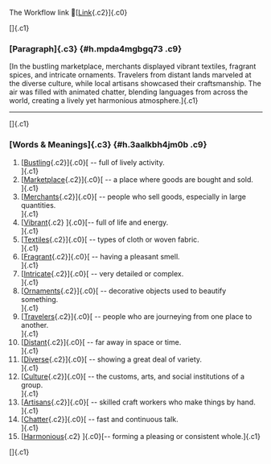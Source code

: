 The Workflow link
👏[[Link](https://www.google.com/url?q=http://www.google.com&sa=D&source=editors&ust=1756586327423519&usg=AOvVaw30etluxuFfxQg4m4sRrLae){.c2}]{.c0}

[]{.c1}

### [Paragraph]{.c3} {#h.mpda4mgbgq73 .c9}

[In the bustling marketplace, merchants displayed vibrant textiles,
fragrant spices, and intricate ornaments. Travelers from distant lands
marveled at the diverse culture, while local artisans showcased their
craftsmanship. The air was filled with animated chatter, blending
languages from across the world, creating a lively yet harmonious
atmosphere.]{.c1}

------------------------------------------------------------------------

[]{.c1}

### [Words & Meanings]{.c3} {#h.3aalkbh4jm0b .c9}

1.  [[Bustling](https://www.google.com/url?q=http://www.google.com&sa=D&source=editors&ust=1756586327424290&usg=AOvVaw0CHABipG7A8IRb98P4vlSX){.c2}]{.c0}[ --
    full of lively activity.\
    ]{.c1}
2.  [[Marketplace](https://www.google.com/url?q=http://www.google.com&sa=D&source=editors&ust=1756586327424430&usg=AOvVaw2QOmkEnfzbwBZtXIOm1vFZ){.c2}]{.c0}[ --
    a place where goods are bought and sold.\
    ]{.c1}
3.  [[Merchants](https://www.google.com/url?q=http://www.google.com&sa=D&source=editors&ust=1756586327424542&usg=AOvVaw2z57kPvhyr2oU0GSIEFQJE){.c2}]{.c0}[ --
    people who sell goods, especially in large quantities.\
    ]{.c1}
4.  [[Vibrant](https://www.google.com/url?q=http://www.google.com&sa=D&source=editors&ust=1756586327424704&usg=AOvVaw1ytBdj04d8azXNd77h-1CS){.c2}
    ]{.c0}[-- full of life and energy.\
    ]{.c1}
5.  [[Textiles](https://www.google.com/url?q=http://www.google.com&sa=D&source=editors&ust=1756586327424835&usg=AOvVaw2uywwy1CHgBiqkw87Rbj35){.c2}]{.c0}[ --
    types of cloth or woven fabric.\
    ]{.c1}
6.  [[Fragrant](https://www.google.com/url?q=http://www.google.com&sa=D&source=editors&ust=1756586327425073&usg=AOvVaw0RkuAXbEMUJ-890V4xtbVH){.c2}]{.c0}[ --
    having a pleasant smell.\
    ]{.c1}
7.  [[Intricate](https://www.google.com/url?q=http://www.google.com&sa=D&source=editors&ust=1756586327425229&usg=AOvVaw2JU7S1oLCeMa91Xok-w72W){.c2}]{.c0}[ --
    very detailed or complex.\
    ]{.c1}
8.  [[Ornaments](https://www.google.com/url?q=http://www.google.com&sa=D&source=editors&ust=1756586327425341&usg=AOvVaw2zn-jSEGejYBDzry7Yk8Hi){.c2}]{.c0}[ --
    decorative objects used to beautify something.\
    ]{.c1}
9.  [[Travelers](https://www.google.com/url?q=http://www.google.com&sa=D&source=editors&ust=1756586327425465&usg=AOvVaw1HgHJjk4nADSEbX19biQHr){.c2}]{.c0}[ --
    people who are journeying from one place to another.\
    ]{.c1}
10. [[Distant](https://www.google.com/url?q=http://www.google.com&sa=D&source=editors&ust=1756586327425628&usg=AOvVaw2SRm1xlq2nMr8PX0588RNZ){.c2}]{.c0}[ --
    far away in space or time.\
    ]{.c1}
11. [[Diverse](https://www.google.com/url?q=http://www.google.com&sa=D&source=editors&ust=1756586327425726&usg=AOvVaw2YMmKKoyTvFz894EDaiB9V){.c2}]{.c0}[ --
    showing a great deal of variety.\
    ]{.c1}
12. [[Culture](https://www.google.com/url?q=http://www.google.com&sa=D&source=editors&ust=1756586327425878&usg=AOvVaw0sGJ7eblVUOdPa9O1WyWeT){.c2}]{.c0}[ --
    the customs, arts, and social institutions of a group.\
    ]{.c1}
13. [[Artisans](https://www.google.com/url?q=http://www.google.com&sa=D&source=editors&ust=1756586327426017&usg=AOvVaw2-tmF-r3bXZt3wzw5kaNzu){.c2}]{.c0}[ --
    skilled craft workers who make things by hand.\
    ]{.c1}
14. [[Chatter](https://www.google.com/url?q=http://www.google.com&sa=D&source=editors&ust=1756586327426137&usg=AOvVaw3LoNGQJRIh8WeXNQT7gF63){.c2}]{.c0}[ --
    fast and continuous talk.\
    ]{.c1}
15. [[Harmonious](https://www.google.com/url?q=http://www.google.com&sa=D&source=editors&ust=1756586327426262&usg=AOvVaw1Oc7XVZuk7rzHNPtmKSk90){.c2}
    ]{.c0}[-- forming a pleasing or consistent whole.]{.c1}

[]{.c1}
